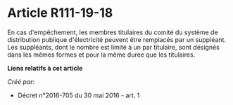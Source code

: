 # Article R111-19-18

En cas d'empêchement, les membres titulaires du comité du système de distribution publique d'électricité peuvent être
remplacés par un suppléant. Les suppléants, dont le nombre est limité à un par titulaire, sont désignés dans les mêmes formes
et pour la même durée que les titulaires.

**Liens relatifs à cet article**

_Créé par_:

  - Décret n°2016-705 du 30 mai 2016 - art. 1
